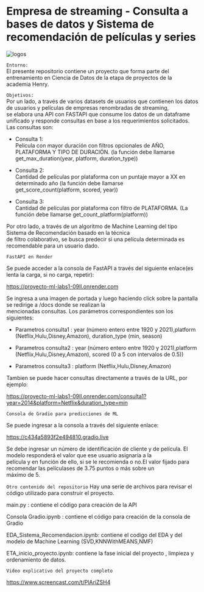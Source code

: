 # Empresa de streaming - Consulta a bases de datos y Sistema de recomendación de películas y series



![logos](https://i0.wp.com/revistapuntobo.com/wp-content/uploads/2020/09/netflix-disney-plus-amazon-hulu-1205084-1280x0-1.jpeg)



`Entorno:`  
El presente repositorio contiene un proyecto que forma parte del entrenamiento en Ciencia de Datos de la etapa de proyectos de la   
academia Henry.  

`Objetivos:`  
Por un lado, a través de varios datasets de usuarios que contienen los datos de usuarios y películas de empresas renombradas de streaming,  
se elabora una API con FASTAPI que consume los datos de un dataframe unificado y responde consultas en base a los requerimientos solicitados.
Las consultas son:  

- Consulta 1:  
Película con mayor duración con filtros opcionales de AÑO, PLATAFORMA Y TIPO DE DURACIÓN. (la función debe llamarse  
get_max_duration(year, platform, duration_type))

- Consulta 2:  
Cantidad de películas por plataforma con un puntaje mayor a XX en determinado año (la función debe llamarse   
get_score_count(platform, scored, year)) 

- Consulta 3:  
Cantidad de películas por plataforma con filtro de PLATAFORMA. (La función debe llamarse get_count_platform(platform))  

Por otro lado, a través de un algoritmo de Machine Learning del tipo Sistema de Recomendación basado en la técnica  
de filtro colaborativo, se busca predecir si una película determinada es recomendable para un usuario dado.


`FastAPI en Render`

Se puede acceder a la consola de FastAPI a través del siguiente enlace(es lenta la carga, si no carga, repetir):  

https://proyecto-ml-labs1-09ll.onrender.com                          

Se ingresa a una imagen de portada y luego haciendo click sobre la pantalla se redirige a /docs donde se realizan la    
mencionadas consultas. Los parámetros correspondientes son los siguientes:  

- Parametros consulta1 : year (número entero entre 1920 y 2021),platform (Netflix,Hulu,Disney,Amazon), duration_type (min, season)  

- Parametros consulta2 : year (número entero entre 1920 y 2021),platform (Netflix,Hulu,Disney,Amazon), scored (0 a 5 con intervalos de 0.5))  

- Parametros consulta3 : platform (Netflix,Hulu,Disney,Amazon)  

Tambien se puede hacer consultas directamente a través de la URL, por ejemplo:   

https://proyecto-ml-labs1-09ll.onrender.com/consulta1?year=2014&platform=Netflix&duration_type=min 


`Consola de Gradio para predicciones de ML`  

Se puede ingresar a la consola a través del siguiente enlace:  

https://c434a5893f2e494810.gradio.live

Se debe ingresar un número de identificación de cliente y de película. El modelo responderá el valor que ese usuario asignaría a la  
película y en función de ello, si se le recomienda o no.El valor fijado para recomendar las películases de 3.75 puntos o más sobre un  
máximo de 5.

`Otro contenido del repositorio`
Hay una serie de archivos para revisar el código utilizado para construir el proyecto.  

main.py : contiene el código para creación de la API  

Consola Gradio.ipynb : contiene el código para creación de la consola de Gradio  

EDA_Sistema_Recomendacion.ipynb: contiene el codigo del EDA y del modelo de Machine Learning (SVD,KNNWithMEANS,NMF)  

ETA_inicio_proyecto.ipynb: contiene la fase inicial del proyecto , limpieza y ordenamiento de datos.


`Video explicativo del proyecto completo`  

https://www.screencast.com/t/PlAriZSH4





